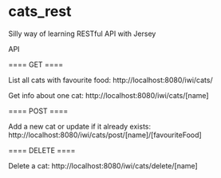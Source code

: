 # cats_rest
Silly way of learning RESTful API with Jersey

API

==== GET ====

List all cats with favourite food:
http://localhost:8080/iwi/cats/ 

Get info about one cat:
http://localhost:8080/iwi/cats/[name]


==== POST ====

Add a new cat or update if it already exists:
http://localhost:8080/iwi/cats/post/[name]/[favouriteFood]


==== DELETE ====

Delete a cat:
http://localhost:8080/iwi/cats/delete/[name]